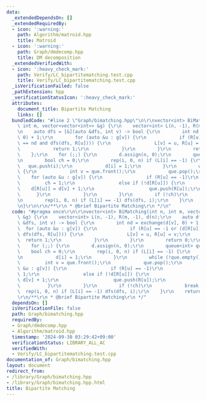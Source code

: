 ```yaml
---
data:
  _extendedDependsOn: []
  _extendedRequiredBy:
  - icon: ':warning:'
    path: Algorithm/matroid.hpp
    title: Matroid
  - icon: ':warning:'
    path: Graph/dmdecomp.hpp
    title: DM decomposition
  _extendedVerifiedWith:
  - icon: ':heavy_check_mark:'
    path: Verify/LC_bipartitematching.test.cpp
    title: Verify/LC_bipartitematching.test.cpp
  _isVerificationFailed: false
  _pathExtension: hpp
  _verificationStatusIcon: ':heavy_check_mark:'
  attributes:
    document_title: Bipartite Matching
    links: []
  bundledCode: "#line 2 \"Graph/bimatching.hpp\"\n\r\nvector<int> BiMatching(int n,\
    \ int m, vector<vector<int>> &g) {\r\n    vector<int> L(n, -1), R(m, -1), d(n);\r\
    \n    auto dfs = [&](auto &dfs, int v) -> bool {\r\n        int nd = exchange(d[v],\
    \ 0) + 1;\r\n        for (auto &u : g[v]) {\r\n            if (R[u] == -1 or (d[R[u]]\
    \ == nd and dfs(dfs, R[u]))) {\r\n                L[v] = u, R[u] = v;\r\n    \
    \            return 1;\r\n            }\r\n        }\r\n        return 0;\r\n\
    \    };\r\n    for (;;) {\r\n        d.assign(n, 0);\r\n        queue<int> que;\r\
    \n        bool ch = 0;\r\n        rep(i, 0, n) if (L[i] == -1) {\r\n         \
    \   que.push(i);\r\n            d[i] = 1;\r\n        }\r\n        while (!que.empty())\
    \ {\r\n            int v = que.front();\r\n            que.pop();\r\n        \
    \    for (auto &u : g[v]) {\r\n                if (R[u] == -1)\r\n           \
    \         ch = 1;\r\n                else if (!d[R[u]]) {\r\n                \
    \    d[R[u]] = d[v] + 1;\r\n                    que.push(R[u]);\r\n          \
    \      }\r\n            }\r\n        }\r\n        if (!ch)\r\n            break;\r\
    \n        rep(i, 0, n) if (L[i] == -1) dfs(dfs, i);\r\n    }\r\n    return L;\r\
    \n}\r\n\r\n/**\r\n * @brief Bipartite Matching\r\n */\n"
  code: "#pragma once\r\n\r\nvector<int> BiMatching(int n, int m, vector<vector<int>>\
    \ &g) {\r\n    vector<int> L(n, -1), R(m, -1), d(n);\r\n    auto dfs = [&](auto\
    \ &dfs, int v) -> bool {\r\n        int nd = exchange(d[v], 0) + 1;\r\n      \
    \  for (auto &u : g[v]) {\r\n            if (R[u] == -1 or (d[R[u]] == nd and\
    \ dfs(dfs, R[u]))) {\r\n                L[v] = u, R[u] = v;\r\n              \
    \  return 1;\r\n            }\r\n        }\r\n        return 0;\r\n    };\r\n\
    \    for (;;) {\r\n        d.assign(n, 0);\r\n        queue<int> que;\r\n    \
    \    bool ch = 0;\r\n        rep(i, 0, n) if (L[i] == -1) {\r\n            que.push(i);\r\
    \n            d[i] = 1;\r\n        }\r\n        while (!que.empty()) {\r\n   \
    \         int v = que.front();\r\n            que.pop();\r\n            for (auto\
    \ &u : g[v]) {\r\n                if (R[u] == -1)\r\n                    ch =\
    \ 1;\r\n                else if (!d[R[u]]) {\r\n                    d[R[u]] =\
    \ d[v] + 1;\r\n                    que.push(R[u]);\r\n                }\r\n  \
    \          }\r\n        }\r\n        if (!ch)\r\n            break;\r\n      \
    \  rep(i, 0, n) if (L[i] == -1) dfs(dfs, i);\r\n    }\r\n    return L;\r\n}\r\n\
    \r\n/**\r\n * @brief Bipartite Matching\r\n */"
  dependsOn: []
  isVerificationFile: false
  path: Graph/bimatching.hpp
  requiredBy:
  - Graph/dmdecomp.hpp
  - Algorithm/matroid.hpp
  timestamp: '2024-09-30 03:29:42+09:00'
  verificationStatus: LIBRARY_ALL_AC
  verifiedWith:
  - Verify/LC_bipartitematching.test.cpp
documentation_of: Graph/bimatching.hpp
layout: document
redirect_from:
- /library/Graph/bimatching.hpp
- /library/Graph/bimatching.hpp.html
title: Bipartite Matching
---
```

